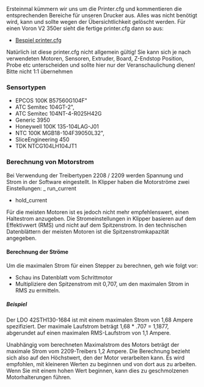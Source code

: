 Ersteinmal kümmern wir uns um die Printer.cfg und kommentieren die entsprechenden Bereiche für unseren Drucker aus.
Alles was nicht benötigt wird, kann und sollte wegen der Übersichtlichkeit gelöscht werden.
Für einen Voron V2 350er sieht die fertige printer.cfg dann so aus:

- [Bespiel printer.cfg](https://github.com/DeBau/VoronMods/blob/main/Voron%20Setup%20German/printer.cfg)

Natürlich ist diese printer.cfg nicht allgemein gültig! 
Sie kann sich je nach verwendeten Motoren, Sensoren, Extruder, Board, Z-Endstop Position, Probe etc unterscheiden und sollte hier
nur der Veranschaulichung dienen! Bitte nicht 1:1 übernehmen

### Sensortypen

- EPCOS 100K B57560G104F"
- ATC Semitec 104GT-2",
- ATC Semitec 104NT-4-R025H42G
- Generic 3950
- Honeywell 100K 135-104LAG-J01
- NTC 100K MGB18-104F39050L32",
- SliceEngineering 450
- TDK NTCG104LH104JT1

### Berechnung von Motorstrom

Bei Verwendung der Treibertypen 2208 / 2209 werden Spannung und Strom in der Software eingestellt. 
In Klipper haben die Motorströme zwei Einstellungen: 
_ run_current 
- hold_current

Für die meisten Motoren ist es jedoch nicht mehr empfehlenswert, einen Haltestrom anzugeben. Die Stromeinstellungen in Klipper basieren auf dem Effektivwert (RMS) und nicht auf dem Spitzenstrom. In den technischen Datenblättern der meisten Motoren ist die Spitzenstromkapazität angegeben.

#### Berechnung der Ströme

Um die maximalen Strom für einen Stepper zu berechnen, geh wie folgt vor:
 - Schau ins Datenblatt vom Schrittmotor
- Multipliziere den Spitzenstrom mit 0,707, um den maximalen Strom in RMS zu ermitteln.

##### Beispiel

Der LDO 42STH130-1684 ist mit einem maximalen Strom von 1,68 Ampere spezifiziert. Der maximale Laufstrom beträgt 1,68 * .707 = 1,1877, abgerundet auf einen maximalen RMS-Laufstrom von 1,1 Ampere. 

Unabhängig vom berechneten Maximalstrom des Motors beträgt der maximale Strom vom 2209-Treibers 1,2 Ampere. Die Berechnung bezieht sich also auf den Höchstwert, den der Motor verarbeiten kann. Es wird empfohlen, mit kleineren Werten zu beginnen und von dort aus zu arbeiten. Wenn Sie mit einem hohen Wert beginnen, kann dies zu geschmolzenen Motorhalterungen führen.
